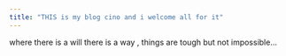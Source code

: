 ```yaml
---
title: "THIS is my blog cino and i welcome all for it"
---
```


where there is a will there is a way ,
things are tough but not impossible...
